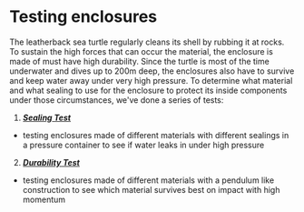 # Testing enclosures

The leatherback sea turtle regularly cleans its shell by rubbing it at rocks. To sustain the high forces that can occur the material, the enclosure is made of must have high durability. Since the turtle is most of the time underwater and dives up to 200m deep, the enclosures also have to survive and keep water away under very high pressure. To determine what material and what sealing to use for the enclosure to protect its inside components under those circumstances, we've done a series of tests:  


1) <a href="https://github.com/IRNAS/PitStop1/tree/master/testing/leaking">_**Sealing Test**_</a>
  * testing enclosures made of different materials with different sealings in a pressure container to see if water leaks in under high pressure

2) <a href="https://github.com/IRNAS/PitStop1/tree/master/testing/sealing">_**Durability Test**_</a>
  * testing enclosures made of different materials with a pendulum like construction to see which material survives best on impact with high momentum
